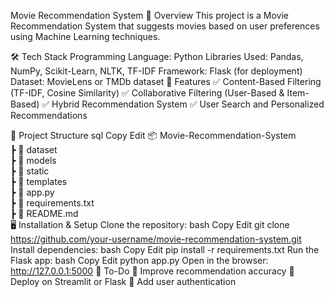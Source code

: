 Movie Recommendation System
📌 Overview
This project is a Movie Recommendation System that suggests movies based on user preferences using Machine Learning techniques.

🛠 Tech Stack
Programming Language: Python
Libraries Used: Pandas, NumPy, Scikit-Learn, NLTK, TF-IDF
Framework: Flask (for deployment)
Dataset: MovieLens or TMDb dataset
🚀 Features
✅ Content-Based Filtering (TF-IDF, Cosine Similarity)
✅ Collaborative Filtering (User-Based & Item-Based)
✅ Hybrid Recommendation System
✅ User Search and Personalized Recommendations

📂 Project Structure
sql
Copy
Edit
📦 Movie-Recommendation-System  
 ┣ 📂 dataset  
 ┣ 📂 models  
 ┣ 📂 static  
 ┣ 📂 templates  
 ┣ 📜 app.py  
 ┣ 📜 requirements.txt  
 ┣ 📜 README.md  
🖥 Installation & Setup
Clone the repository:
bash
Copy
Edit
git clone https://github.com/your-username/movie-recommendation-system.git
Install dependencies:
bash
Copy
Edit
pip install -r requirements.txt
Run the Flask app:
bash
Copy
Edit
python app.py
Open in the browser: http://127.0.0.1:5000
🎯 To-Do
🔹 Improve recommendation accuracy
🔹 Deploy on Streamlit or Flask
🔹 Add user authentication
